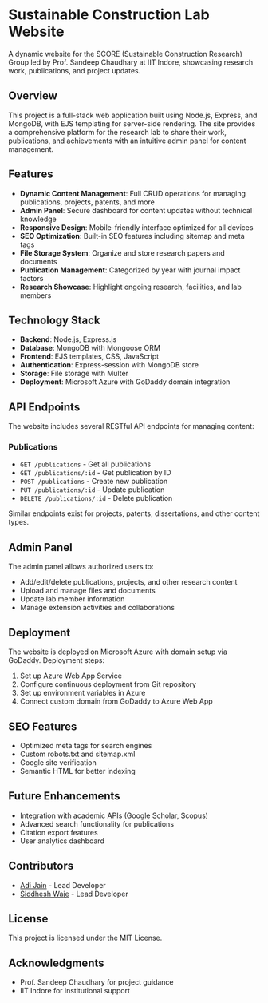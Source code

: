 # Sustainable Construction Lab Website

A dynamic website for the SCORE (Sustainable Construction Research) Group led by Prof. Sandeep Chaudhary at IIT Indore, showcasing research work, publications, and project updates.

## Overview

This project is a full-stack web application built using Node.js, Express, and MongoDB, with EJS templating for server-side rendering. The site provides a comprehensive platform for the research lab to share their work, publications, and achievements with an intuitive admin panel for content management.

## Features

- **Dynamic Content Management**: Full CRUD operations for managing publications, projects, patents, and more
- **Admin Panel**: Secure dashboard for content updates without technical knowledge
- **Responsive Design**: Mobile-friendly interface optimized for all devices
- **SEO Optimization**: Built-in SEO features including sitemap and meta tags
- **File Storage System**: Organize and store research papers and documents
- **Publication Management**: Categorized by year with journal impact factors
- **Research Showcase**: Highlight ongoing research, facilities, and lab members

## Technology Stack

- **Backend**: Node.js, Express.js
- **Database**: MongoDB with Mongoose ORM
- **Frontend**: EJS templates, CSS, JavaScript
- **Authentication**: Express-session with MongoDB store
- **Storage**: File storage with Multer
- **Deployment**: Microsoft Azure with GoDaddy domain integration

## API Endpoints

The website includes several RESTful API endpoints for managing content:

### Publications
- `GET /publications` - Get all publications
- `GET /publications/:id` - Get publication by ID
- `POST /publications` - Create new publication
- `PUT /publications/:id` - Update publication
- `DELETE /publications/:id` - Delete publication

Similar endpoints exist for projects, patents, dissertations, and other content types.

## Admin Panel

The admin panel allows authorized users to:
- Add/edit/delete publications, projects, and other research content
- Upload and manage files and documents
- Update lab member information
- Manage extension activities and collaborations

## Deployment

The website is deployed on Microsoft Azure with domain setup via GoDaddy. Deployment steps:

1. Set up Azure Web App Service
2. Configure continuous deployment from Git repository
3. Set up environment variables in Azure
4. Connect custom domain from GoDaddy to Azure Web App

## SEO Features

- Optimized meta tags for search engines
- Custom robots.txt and sitemap.xml
- Google site verification
- Semantic HTML for better indexing

## Future Enhancements

- Integration with academic APIs (Google Scholar, Scopus)
- Advanced search functionality for publications
- Citation export features
- User analytics dashboard

## Contributors

- [Adi Jain](https://github.com/adijain123) - Lead Developer
- [Siddhesh Waje](https://github.com/siddhesh434) - Lead Developer

## License

This project is licensed under the MIT License.

## Acknowledgments

- Prof. Sandeep Chaudhary for project guidance
- IIT Indore for institutional support
